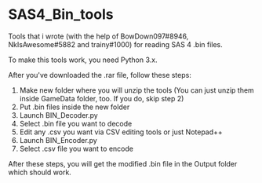 # SAS4_Bin_tools
Tools that i wrote (with the help of BowDown097#8946, NkIsAwesome#5882 and trainy#1000) for reading SAS 4 .bin files.

To make this tools work, you need Python 3.x.

After you've downloaded the .rar file, follow these steps:

1. Make new folder where you will unzip the tools (You can just unzip them inside GameData folder, too. If you do, skip step 2)
2. Put .bin files inside the new folder
3. Launch BIN_Decoder.py
4. Select .bin file you want to decode
5. Edit any .csv you want via CSV editing tools or just Notepad++
6. Launch BIN_Encoder.py
7. Select .csv file you want to encode

After these steps, you will get the modified .bin file in the Output folder which should work.
